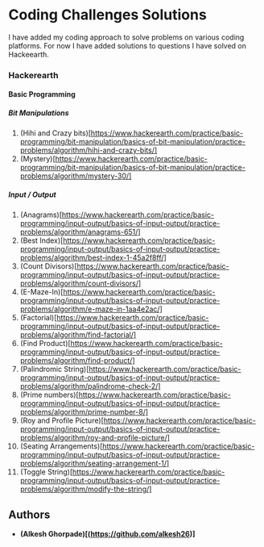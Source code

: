# Coding Challenges Solutions

I have added my coding approach to solve problems on various coding platforms. For now I have added solutions to questions I have solved on Hackeearth.

### Hackerearth
#### Basic Programming
##### Bit Manipulations

1. (Hihi and Crazy bits)[https://www.hackerearth.com/practice/basic-programming/bit-manipulation/basics-of-bit-manipulation/practice-problems/algorithm/hihi-and-crazy-bits/]
1. (Mystery)[https://www.hackerearth.com/practice/basic-programming/bit-manipulation/basics-of-bit-manipulation/practice-problems/algorithm/mystery-30/]

##### Input / Output

1. (Anagrams)[https://www.hackerearth.com/practice/basic-programming/input-output/basics-of-input-output/practice-problems/algorithm/anagrams-651/]
1. (Best Index)[https://www.hackerearth.com/practice/basic-programming/input-output/basics-of-input-output/practice-problems/algorithm/best-index-1-45a2f8ff/]
1. (Count Divisors)[https://www.hackerearth.com/practice/basic-programming/input-output/basics-of-input-output/practice-problems/algorithm/count-divisors/]
1. (E-Maze-In)[https://www.hackerearth.com/practice/basic-programming/input-output/basics-of-input-output/practice-problems/algorithm/e-maze-in-1aa4e2ac/]
1. (Factorial)[https://www.hackerearth.com/practice/basic-programming/input-output/basics-of-input-output/practice-problems/algorithm/find-factorial/]
1. (Find Product)[https://www.hackerearth.com/practice/basic-programming/input-output/basics-of-input-output/practice-problems/algorithm/find-product/]
1. (Palindromic String)[https://www.hackerearth.com/practice/basic-programming/input-output/basics-of-input-output/practice-problems/algorithm/palindrome-check-2/]
1. (Prime numbers)[https://www.hackerearth.com/practice/basic-programming/input-output/basics-of-input-output/practice-problems/algorithm/prime-number-8/]
1. (Roy and Profile Picture)[https://www.hackerearth.com/practice/basic-programming/input-output/basics-of-input-output/practice-problems/algorithm/roy-and-profile-picture/]
1. (Seating Arrangements)[https://www.hackerearth.com/practice/basic-programming/input-output/basics-of-input-output/practice-problems/algorithm/seating-arrangement-1/]
1. (Toggle String)[https://www.hackerearth.com/practice/basic-programming/input-output/basics-of-input-output/practice-problems/algorithm/modify-the-string/]

## Authors

* **(Alkesh Ghorpade)[(https://github.com/alkesh26)]** 
